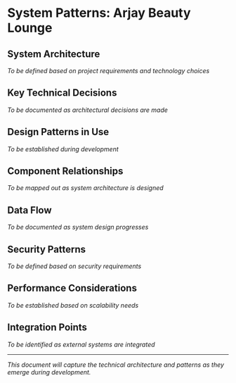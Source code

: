 # System Patterns: Arjay Beauty Lounge

## System Architecture
*To be defined based on project requirements and technology choices*

## Key Technical Decisions
*To be documented as architectural decisions are made*

## Design Patterns in Use
*To be established during development*

## Component Relationships
*To be mapped out as system architecture is designed*

## Data Flow
*To be documented as system design progresses*

## Security Patterns
*To be defined based on security requirements*

## Performance Considerations
*To be established based on scalability needs*

## Integration Points
*To be identified as external systems are integrated*

---
*This document will capture the technical architecture and patterns as they emerge during development.*
